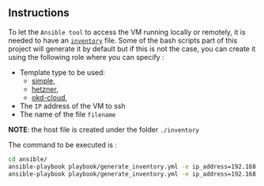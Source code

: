 ## Instructions

To let the `Ansible tool` to access the VM running locally or remotely, it is needed to have an [`inventory`](https://docs.ansible.com/ansible/2.3/intro_inventory.html) file.
Some of the bash scripts part of this project will generate it by default but if this is not the case, you can create 
it using the following role where you can specify :

- Template type to be used: 
  - [simple](../ansible/roles/generate_inventory/templates/simple.inventory.j2), 
  - [hetzner](../ansible/roles/generate_inventory/templates/hetzner.inventory.j2),
  - [okd-cloud](../ansible/roles/generate_inventory/templates/cloud.inventory.j2),
- The `IP` address of the VM to ssh
- The name of the file `filename`

**NOTE**: the host file is created under the folder `./inventory`

The command to be executed is :
  
  ```bash
  cd ansible/
  ansible-playbook playbook/generate_inventory.yml -e ip_address=192.168.99.50 -e type=simple
  ansible-playbook playbook/generate_inventory.yml -e ip_address=192.168.99.50 -e type=simple -e filename=192.168.99.50_host
  ```

   

